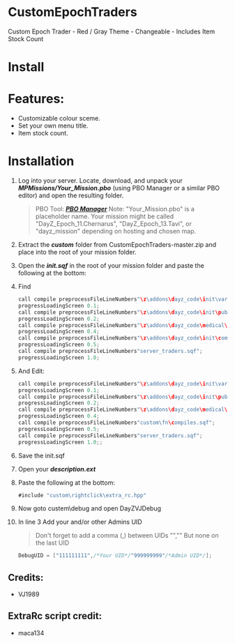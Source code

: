 CustomEpochTraders
==================

Custom Epoch Trader - Red / Gray Theme - Changeable - Includes Item Stock Count

Install
=========================

# Features:
* Customizable colour sceme.
* Set your own menu title.
* Item stock count.

# Installation

1. Log into your server. Locate, download, and unpack your ***MPMissions/Your_Mission.pbo***  (using PBO Manager or a similar PBO editor) and open the resulting folder.
 	> PBO Tool: ***[PBO Manager](http://www.armaholic.com/page.php?id=16369)***
	> Note: "Your_Mission.pbo" is a placeholder name. Your mission might be called "DayZ_Epoch_11.Chernarus", "DayZ_Epoch_13.Tavi", or "dayz_mission" depending on hosting and chosen map.

1. Extract the ***custom*** folder from CustomEpochTraders-master.zip and place into the root of your mission folder.
1. Open the ***init.sqf*** in the root of your mission folder and paste the following at the bottom:

1. Find
	~~~~java
	call compile preprocessFileLineNumbers"\z\addons\dayz_code\init\variables.sqf";
	progressLoadingScreen 0.1;
	call compile preprocessFileLineNumbers"\z\addons\dayz_code\init\publicEH.sqf";
	progressLoadingScreen 0.2;
	call compile preprocessFileLineNumbers"\z\addons\dayz_code\medical\setup_functions_med.sqf";
	progressLoadingScreen 0.4;
	call compile preprocessFileLineNumbers"\z\addons\dayz_code\init\compiles.sqf";
	progressLoadingScreen 0.5;
	call compile preprocessFileLineNumbers"server_traders.sqf";
	progressLoadingScreen 1.0;
	~~~~

1. And Edit:

	~~~~java
	call compile preprocessFileLineNumbers"\z\addons\dayz_code\init\variables.sqf";
	progressLoadingScreen 0.1;
	call compile preprocessFileLineNumbers"\z\addons\dayz_code\init\publicEH.sqf";
	progressLoadingScreen 0.2;
	call compile preprocessFileLineNumbers"\z\addons\dayz_code\medical\setup_functions_med.sqf";
	progressLoadingScreen 0.4;
	call compile preprocessFileLineNumbers"custom\fn\compiles.sqf";
	progressLoadingScreen 0.5;
	call compile preprocessFileLineNumbers"server_traders.sqf";
	progressLoadingScreen 1.0;;
	~~~~

1. Save the init.sqf
1. Open your ***description.ext***
1. Paste the following at the bottom:

    ~~~~java
    #include "custom\rightclick\extra_rc.hpp"
    ~~~~
	
1. Now goto custem\debug and open DayZVJDebug

1. In line 3 Add your and/or other Admins UID

  	> Don't forget to add a comma (,) between UIDs "","" But none on the last UID
    ~~~~java
    DebugUID = ["111111111",/*Your UID*/"999999999"/*Admin UID*/];
    ~~~~

## Credits:
* VJ1989

## ExtraRc script credit:
* maca134

